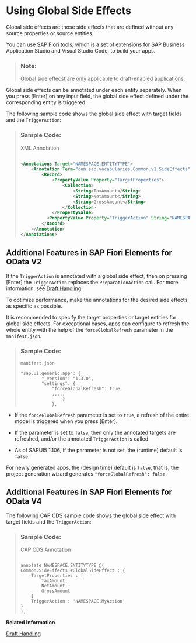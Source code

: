 <!-- loio955ae316856a4dcdbe07a1dbf584fa98 -->

# Using Global Side Effects

Global side effects are those side effects that are defined without any source properties or source entities.

You can use [SAP Fiori tools](https://help.sap.com/viewer/product/SAP_FIORI_tools/Latest/en-US), which is a set of extensions for SAP Business Application Studio and Visual Studio Code, to build your apps.

> ### Note:  
> Global side effecst are only applicable to draft-enabled applications.

Global side effects can be annotated under each entity separately. When you press [Enter\] on any input field, the global side effect defined under the corresponding entity is triggered.

The following sample code shows the global side effect with target fields and the `TriggerAction`:

> ### Sample Code:  
> XML Annotation
> 
> ```xml
> 
> <Annotations Target="NAMESPACE.ENTITYTYPE">
>     <Annotation Term="com.sap.vocabularies.Common.v1.SideEffects" Qualifier="GlobalSideEffect">
>         <Record>
>             <PropertyValue Property="TargetProperties">
>                 <Collection>
>                     <String>TaxAmount</String>
>                     <String>NetAmount</String>
>                     <String>GrossAmount</String>
>                 </Collection>
>             </PropertyValue>
>           <PropertyValue Property="TriggerAction" String="NAMESPACE.MyAction"/>
>         </Record>
>     </Annotation>
> </Annotations>
> 
> ```



<a name="loio955ae316856a4dcdbe07a1dbf584fa98__section_b5t_bn1_twb"/>

## Additional Features in SAP Fiori Elements for OData V2

If the `TriggerAction` is annotated with a global side effect, then on pressing [Enter\] the `TriggerAction` replaces the `PreparationAction` call. For more information, see [Draft Handling](draft-handling-ed9aa41.md).

To optimize performance, make the annotations for the desired side effects as specific as possible.

It is recommended to specify the target properties or target entities for global side effects. For exceptional cases, apps can configure to refresh the whole entity with the help of the `forceGlobalRefresh` parameter in the `manifest.json`.

> ### Sample Code:  
> `manifest.json`
> 
> ```
> "sap.ui.generic.app": {
>         "_version": "1.3.0",
>         "settings": {
>             "forceGlobalRefresh": true,
>             .....
>                 }
>             },
> ```

-   If the `forceGlobalRefresh` parameter is set to `true`, a refresh of the entire model is triggered when you press [Enter\].

-   If the parameter is set to `false`, then only the annotated targets are refreshed, and/or the annotated `TriggerAction` is called.

-   As of SAPUI5 1.106, if the parameter is not set, the \(runtime\) default is `false`.


For newly generated apps, the \(design time\) default is `false`, that is, the project generation wizard generates `"forceGlobalRefresh": false`.



<a name="loio955ae316856a4dcdbe07a1dbf584fa98__section_hkm_hzq_5wb"/>

## Additional Features in SAP Fiori Elements for OData V4

The following CAP CDS sample code shows the global side effect with target fields and the `TriggerAction`:

> ### Sample Code:  
> CAP CDS Annotation
> 
> ```
> 
> annotate NAMESPACE.ENTITYTYPE @(
> Common.SideEffects #GlobalSideEffect : {
>     TargetProperties : [
>         TaxAmount,
>         NetAmount,
>         GrossAmount
>     ]
>     TriggerAction : 'NAMESPACE.MyAction'
> }
> );
> ```

**Related Information**  


[Draft Handling](draft-handling-ed9aa41.md "A draft is an interim version of a business entity that has not yet been explicitly saved as an active version. SAP Fiori elements supports the creation of apps using draft handling.")

